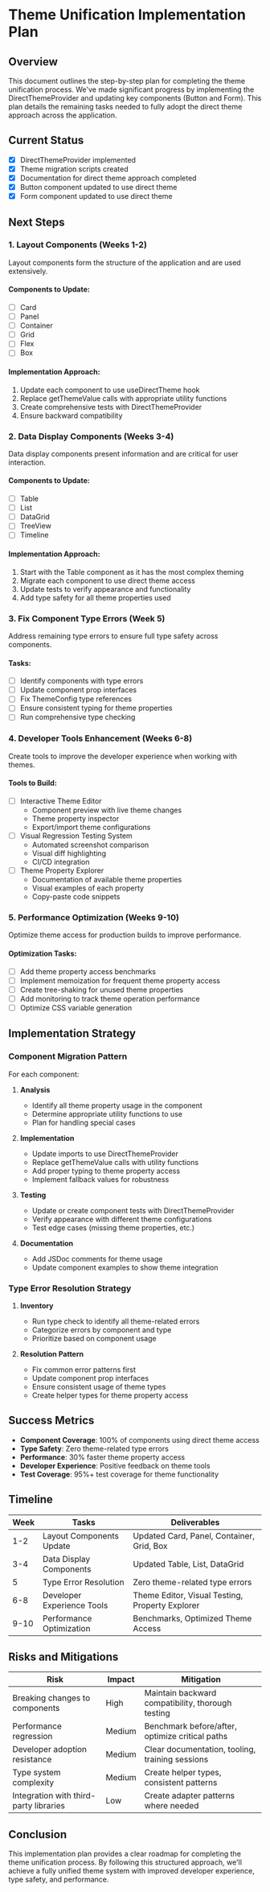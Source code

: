 # Theme Unification Implementation Plan

## Overview

This document outlines the step-by-step plan for completing the theme unification process. We've made significant progress by implementing the DirectThemeProvider and updating key components (Button and Form). This plan details the remaining tasks needed to fully adopt the direct theme approach across the application.

## Current Status

- [x] DirectThemeProvider implemented
- [x] Theme migration scripts created
- [x] Documentation for direct theme approach completed
- [x] Button component updated to use direct theme
- [x] Form component updated to use direct theme

## Next Steps

### 1. Layout Components (Weeks 1-2)

Layout components form the structure of the application and are used extensively.

#### Components to Update:
- [ ] Card
- [ ] Panel
- [ ] Container
- [ ] Grid
- [ ] Flex
- [ ] Box

#### Implementation Approach:
1. Update each component to use useDirectTheme hook
2. Replace getThemeValue calls with appropriate utility functions
3. Create comprehensive tests with DirectThemeProvider
4. Ensure backward compatibility

### 2. Data Display Components (Weeks 3-4)

Data display components present information and are critical for user interaction.

#### Components to Update:
- [ ] Table
- [ ] List
- [ ] DataGrid
- [ ] TreeView
- [ ] Timeline

#### Implementation Approach:
1. Start with the Table component as it has the most complex theming
2. Migrate each component to use direct theme access
3. Update tests to verify appearance and functionality
4. Add type safety for all theme properties used

### 3. Fix Component Type Errors (Week 5)

Address remaining type errors to ensure full type safety across components.

#### Tasks:
- [ ] Identify components with type errors
- [ ] Update component prop interfaces
- [ ] Fix ThemeConfig type references
- [ ] Ensure consistent typing for theme properties
- [ ] Run comprehensive type checking

### 4. Developer Tools Enhancement (Weeks 6-8)

Create tools to improve the developer experience when working with themes.

#### Tools to Build:
- [ ] Interactive Theme Editor
  - Component preview with live theme changes
  - Theme property inspector
  - Export/import theme configurations
- [ ] Visual Regression Testing System
  - Automated screenshot comparison
  - Visual diff highlighting
  - CI/CD integration
- [ ] Theme Property Explorer
  - Documentation of available theme properties
  - Visual examples of each property
  - Copy-paste code snippets

### 5. Performance Optimization (Weeks 9-10)

Optimize theme access for production builds to improve performance.

#### Optimization Tasks:
- [ ] Add theme property access benchmarks
- [ ] Implement memoization for frequent theme property access
- [ ] Create tree-shaking for unused theme properties
- [ ] Add monitoring to track theme operation performance
- [ ] Optimize CSS variable generation

## Implementation Strategy

### Component Migration Pattern

For each component:

1. **Analysis**
   - Identify all theme property usage in the component
   - Determine appropriate utility functions to use
   - Plan for handling special cases

2. **Implementation**
   - Update imports to use DirectThemeProvider
   - Replace getThemeValue calls with utility functions
   - Add proper typing to theme property access
   - Implement fallback values for robustness

3. **Testing**
   - Update or create component tests with DirectThemeProvider
   - Verify appearance with different theme configurations
   - Test edge cases (missing theme properties, etc.)

4. **Documentation**
   - Add JSDoc comments for theme usage
   - Update component examples to show theme integration

### Type Error Resolution Strategy

1. **Inventory**
   - Run type check to identify all theme-related errors
   - Categorize errors by component and type
   - Prioritize based on component usage

2. **Resolution Pattern**
   - Fix common error patterns first
   - Update component prop interfaces
   - Ensure consistent usage of theme types
   - Create helper types for theme property access

## Success Metrics

- **Component Coverage**: 100% of components using direct theme access
- **Type Safety**: Zero theme-related type errors
- **Performance**: 30% faster theme property access
- **Developer Experience**: Positive feedback on theme tools
- **Test Coverage**: 95%+ test coverage for theme functionality

## Timeline

| Week | Tasks | Deliverables |
|------|-------|--------------|
| 1-2 | Layout Components Update | Updated Card, Panel, Container, Grid, Box |
| 3-4 | Data Display Components | Updated Table, List, DataGrid |
| 5 | Type Error Resolution | Zero theme-related type errors |
| 6-8 | Developer Experience Tools | Theme Editor, Visual Testing, Property Explorer |
| 9-10 | Performance Optimization | Benchmarks, Optimized Theme Access |

## Risks and Mitigations

| Risk | Impact | Mitigation |
|------|--------|------------|
| Breaking changes to components | High | Maintain backward compatibility, thorough testing |
| Performance regression | Medium | Benchmark before/after, optimize critical paths |
| Developer adoption resistance | Medium | Clear documentation, tooling, training sessions |
| Type system complexity | Medium | Create helper types, consistent patterns |
| Integration with third-party libraries | Low | Create adapter patterns where needed |

## Conclusion

This implementation plan provides a clear roadmap for completing the theme unification process. By following this structured approach, we'll achieve a fully unified theme system with improved developer experience, type safety, and performance. 